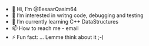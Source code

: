 - 👋 Hi, I’m @EesaarQasim64
- 👀 I’m interested in writng code, debugging and testing
- 🌱 I’m currently learning C++ DataStructures
- 📫 How to reach me - email
- ⚡ Fun fact: ... Lemme think about it ;-)

<!---
EesaarQasim64/EesaarQasim64 is a ✨ special ✨ repository because its `README.md` (this file) appears on your GitHub profile.
You can click the Preview link to take a look at your changes.
--->
